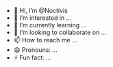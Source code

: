 - 👋 Hi, I’m @Noctivis
- 👀 I’m interested in ...
- 🌱 I’m currently learning ...
- 💞️ I’m looking to collaborate on ...
- 📫 How to reach me ...
- 😄 Pronouns: ...
- ⚡ Fun fact: ...

<!---
Noctivis/Noctivis is a ✨ special ✨ repository because its `README.md` (this file) appears on your GitHub profile.
You can click the Preview link to take a look at your changes.
--->
